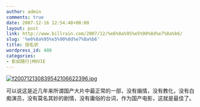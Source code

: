 ```yaml
---
author: admin
comments: true
date: 2007-12-16 12:54:48+00:00
layout: post
link: http://www.billrain.com/2007/12/%e6%8a%95%e5%90%8d%e7%8a%b6/
slug: '%e6%8a%95%e5%90%8d%e7%8a%b6'
title: 投名状
wordpress_id: 480
categories:
- 影如随行|MOVIE
---
```


[![f200712130839542106622396.jpg](http://www.billrain.com/wp-content/uploads/2007/12/f200712130839542106622396.jpg)](http://www.billrain.com/wp-content/uploads/2007/12/f200712130839542106622396.jpg)




可以说这是近几年来所谓国产大片中最正常的一部，没有煽情，没有教化，没有白痴演员，没有莫名其妙的剧情，没有庸俗的台词，作为国产电影，这就是最佳了。
